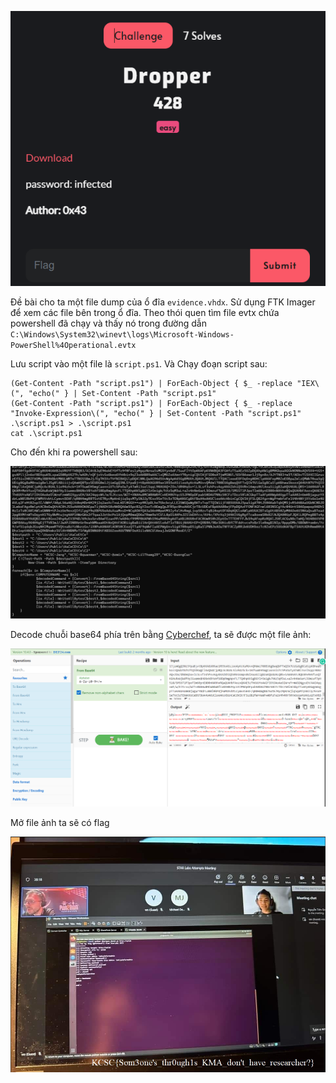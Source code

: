 ![](https://github.com/HuyThang25/Image/blob/main/Screenshot%202023-05-15%20223428.png)

Đề bài cho ta một file dump của ổ đĩa `evidence.vhdx`. Sử dụng FTK Imager để xem các file bên trong ổ đĩa. Theo thói quen tìm file evtx chứa powershell đã chạy và thấy nó trong đường dẫn `C:\Windows\System32\winevt\logs\Microsoft-Windows-PowerShell%4Operational.evtx`

Lưu script vào một file là `script.ps1`. Và Chạy đoạn script sau:
```
(Get-Content -Path "script.ps1") | ForEach-Object { $_ -replace "IEX\(", "echo(" } | Set-Content -Path "script.ps1"
(Get-Content -Path "script.ps1") | ForEach-Object { $_ -replace "Invoke-Expression\(", "echo(" } | Set-Content -Path "script.ps1"
.\script.ps1 > .\script.ps1
cat .\script.ps1
```

Cho đến khi ra powershell sau:

![](https://github.com/HuyThang25/Image/blob/main/Screenshot%202023-05-16%20201505.png)

Decode chuỗi base64 phía trên bằng [Cyberchef](https://cyberchef.org/#recipe=From_Base64('A-Za-z0-9%2B/%3D',true,false)), ta sẽ được một file ảnh:

![](https://github.com/HuyThang25/Image/blob/main/Screenshot%202023-05-16%20202001.png) 

Mở file ảnh ta sẽ có flag

![](https://github.com/HuyThang25/Image/blob/main/Screenshot%202023-05-16%20202317.png)
